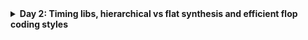 <details>
  <Summary><strong> Day 2: Timing libs, hierarchical vs flat synthesis and efficient flop coding styles</strong></summary>

## 📚 Contents
1. [Introduction to timing .libs](#1-introduction-to-timing-libs)
2. [Hierarchical vs Flat Synthesis](#2-hierarchical-vs-flat-synthesis)
3. [Various Flop Coding Styles and optimization](#3-various-flop-coding-styles-and-optimization)

## Lab 4
## 1. Introduction to timing .libs

### Liberty File
- A .lib file, also known as a Liberty Timing File, is a critical component in ASIC design flows.
- It serves as an ASCII-format timing model that describes the timing, power, and functional characteristics of standard cells or macros used in a particular technology node. This file adheres to the Liberty syntax and is generated by either the standard cell library vendor or the foundry (if they provide the cell library).
- The .lib file provides detailed electrical behavior of each cell and contains some information which is common for all the standard cells and also cell-specific information.
- The ```common part``` of .lib file contains :
    - Library Name
    - Technology Name
    - Units (of time, power, voltage, current, resistance and capacitance)
    - Value of operating condition (process, voltage and temperature)

![Alt Text](images/liberty_file1.png)

- The ```Cell-specific information``` of .lib file includes:
    - cell name
    - PG pin name
    - Area of the cell
    - Leakage power w.r.t the input pins of logic state
    - Pin details
    - Pin name, pin direction, internal power, capacitance (rise and fall), Fanout load
<strong> Example: Standard Cell ```a2111o_1``` </strong>
![Alt Text](images/leakage_wrt_input_states.png)
![Alt Text](images/area_pgpin_pin_info.png)


#### Cell Comaprison between 3 different variants of 2-input AND from ```sky130_fd_sc_hd``` .lib
![Alt Text](images/cell_comparisons.png)

## Lab 5
## 2. Hierarchical vs Flat Synthesis
### Design: multiple_modules.v
![Alt Text](images/multiple_modules_v.png)

#### Generate hierarchical netlist-
```bash
read_liberty -lib ../lib/sky130_fd_sc_hd__tt_025C_1v80.lib
read_verilog multiple_modules.v
synth -top multiple_modules
abc -liberty ../lib/sky130_fd_sc_hd__tt_025C_1v80.lib 
write_verilog -noattr multiple_modules_hier.v
```
![Alt Text](images/mm_hier_design_show.png)

#### Generate flat netlist-
```bash
flatten
write_verilog -noattr multiple_modules_flat.v
```
![Alt Text](images/mm_flat_design_show.png)

#### Hierarchical vs Flat Netlist
![Alt Text](images/mm_hier_vs_flatten_netlist.png)

## 3. Various Flop Coding Styles and optimization
### Why Flops and Flop Coding Styles?
In digital design, combinational circuits are prone to producing glitches — brief, unintended transitions in output values. These occur when multiple input signals arrive at slightly different times due to unequal propagation delays, causing the logic to temporarily settle to incorrect states.

![Alt Text](images/why_flops_comb_ckt.png)
![Alt Text](images/why_flops_comb_glitch.png)

⚠️ The Problem:
- These glitches are usually harmless in isolation.
- However, if another part of the circuit captures these unstable outputs (e.g., in a downstream register), it can lead to functional failures or incorrect data being latched.

✅ The Solution: Insert Flip-Flops
- Flip-flops are edge-triggered sequential elements.
- They only capture input data on a specific clock edge (rising or falling).
- This means any transient glitches occurring before the clock edge are ignored.
- As a result, only stable, clean data is passed between pipeline stages or functional blocks.

### D Flip-Flop with Asynchronous Reset

![Alt Text](images/dff_asyn_reset_verilog.png)
![Alt Text](images/dff_asyn_reset_gtkwave.png)

### D Flip-Flop with Asynchronous set

![Alt Text](images/dff_asyn_set_verilog.png)
![Alt Text](images/dff_asyn_set_gtkwave.png)

### D Flip-Flop with Synchronous Reset

![Alt Text](images/dff_syn_reset_verilog.png)
![Alt Text](images/dff_syn_reset_gtkwave.png)

### D Flip-Flop with Both Asynchronous and Synchronous Reset

![Alt Text](images/dff_asyncres_syncres_verilog.png)
![Alt Text](images/dff_asyncres_syncres_gtkwave.png)

![Alt Text](images/flop_styles.png)

### Synthesis of D Flip-Flop with Asynchronous set
```bash
yosys
read_liberty -lib ../lib/sky130_fd_sc_hd__tt_025C_1v80.lib
read_verilog dff_async_set.v
synth -top dff_async_set
dfflibmap -liberty ../lib/sky130_fd_sc_hd__tt_025C_1v80.lib
abc -liberty ../lib/sky130_fd_sc_hd__tt_025C_1v80.lib
show
```

![Alt Text](images/dff_asyn_set_synth.png)

### Synthesis of D Flip-Flop with Asynchronous Reset
```bash
yosys
read_liberty -lib ../lib/sky130_fd_sc_hd__tt_025C_1v80.lib
read_verilog dff_asyncres.v 
synth -top dff_asyncres
dfflibmap -liberty ../lib/sky130_fd_sc_hd__tt_025C_1v80.lib
abc -liberty ../lib/sky130_fd_sc_hd__tt_025C_1v80.lib
show
```
![Alt Text](images/dff_asyn_reset_synth.png)

### Synthesis of D Flip-Flop with Synchronous Reset
```bash
yosys
read_liberty -lib ../lib/sky130_fd_sc_hd__tt_025C_1v80.lib
read_verilog dff_syncres.v 
synth -top dff_syncres
dfflibmap -liberty ../lib/sky130_fd_sc_hd__tt_025C_1v80.lib
abc -liberty ../lib/sky130_fd_sc_hd__tt_025C_1v80.lib
show
```

![Alt Text](images/dff_syn_reset_synth.png)

### Synthesis of D Flip-Flop with Both Asynchronous and Synchronous Reset
```bash
yosys
read_liberty -lib ../lib/sky130_fd_sc_hd__tt_025C_1v80.lib
read_verilog dff_asyncres_syncres.v
synth -top dff_asyncres_syncres
dfflibmap -liberty ../lib/sky130_fd_sc_hd__tt_025C_1v80.lib
abc -liberty ../lib/sky130_fd_sc_hd__tt_025C_1v80.lib
show
```

![Alt Text](images/dff_asynres_syncres_synth.png)
![Alt Text](images/dff_asynres_syncres_ckt.png)

### Lab - Flop Synthesis Simulations
### Interesting Optimizations
Optimization during synthesis involves refining RTL logic to enhance design efficiency. As shown below, Yosys eliminates redundant logic, simplifies expressions, and minimizes gate count while preserving the original functionality.

#### Synthesis of ```mult_2.v```

![Alt Text](images/mult_2_verilog.png)

![Alt Text](images/mult_2_synthesis.png)


```bash
yosys
read_liberty -lib ../lib/sky130_fd_sc_hd__tt_025C_1v80.lib
read_verilog mult_2.v
synth -top mul2
abc -liberty ../lib/sky130_fd_sc_hd__tt_025C_1v80.lib # no need to do this step becoz no cells are used #
show
write_verilog -noattr mult2_net.v
```
![Alt Text](images/mul2_netlist.png)

![Alt Text](images/mult_2_opt.png)



#### Synthesis of ```mult_8.v```

![Alt Text](images/mult_8_verilog.png)

![Alt Text](images/mult8_synth.png)


```bash
yosys
read_liberty -lib ../lib/sky130_fd_sc_hd__tt_025C_1v80.lib
read_verilog mult_8.v
synth -top mult8
show
write_verilog -noattr mul8_net.v
```

![Alt Text](images/mul8_netlist.png)

![Alt Text](images/mult_8_opt.png)

![Alt Text](images/mult_8_opt_1.png)

</details>  

